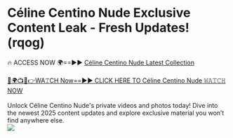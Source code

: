 # Céline Centino Nude Exclusive Content Leak - Fresh Updates! (rqog)

🔥 ACCESS NOW 🌍==►► <a href="https://tinyurl.com/yc657z5k" rel="nofollow">Céline Centino Nude Latest Collection</a>
<br><br>
[🔴🌍📺📱👉WA𝚃CH Now==►► CLICK HERE TO Céline Centino Nude 𝚆𝙰𝚃𝙲𝙷 NOW](https://tinyurl.com/yc657z5k)
<br><br>
Unlock Céline Centino Nude's private videos and photos today! Dive into the newest 2025 content updates and explore exclusive material you won’t find anywhere else.
<br>
<a href="https://tinyurl.com/yc657z5k" rel="nofollow" data-target="animated-image.originalLink"><img src="https://camo.githubusercontent.com/8a4f000d20f83aca3bf7ec5f350d767afa0574a8a352519fd8cfa583a6f93a33/68747470733a2f2f692e696d6775722e636f6d2f644a486b345a712e676966" data-canonical-src="https://i.imgur.com/dJHk4Zq.gif" style="max-width: 100%; display: inline-block;" data-target="animated-image.originalImage"></a>
<br>
